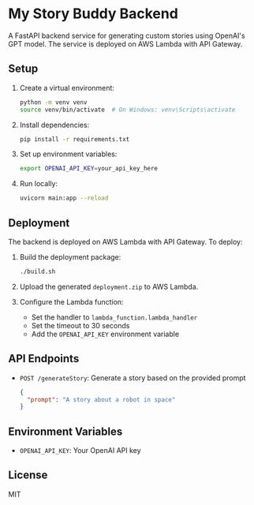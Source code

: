 # My Story Buddy Backend

A FastAPI backend service for generating custom stories using OpenAI's GPT model. The service is deployed on AWS Lambda with API Gateway.

## Setup

1. Create a virtual environment:
   ```bash
   python -m venv venv
   source venv/bin/activate  # On Windows: venv\Scripts\activate
   ```

2. Install dependencies:
   ```bash
   pip install -r requirements.txt
   ```

3. Set up environment variables:
   ```bash
   export OPENAI_API_KEY=your_api_key_here
   ```

4. Run locally:
   ```bash
   uvicorn main:app --reload
   ```

## Deployment

The backend is deployed on AWS Lambda with API Gateway. To deploy:

1. Build the deployment package:
   ```bash
   ./build.sh
   ```

2. Upload the generated `deployment.zip` to AWS Lambda.

3. Configure the Lambda function:
   - Set the handler to `lambda_function.lambda_handler`
   - Set the timeout to 30 seconds
   - Add the `OPENAI_API_KEY` environment variable

## API Endpoints

- `POST /generateStory`: Generate a story based on the provided prompt
  ```json
  {
    "prompt": "A story about a robot in space"
  }
  ```

## Environment Variables

- `OPENAI_API_KEY`: Your OpenAI API key

## License

MIT 